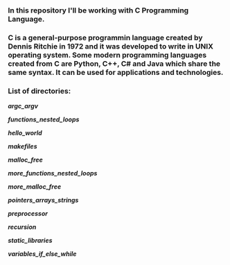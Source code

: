 ### In this repository I'll be working with C Programming Language. 

### C is a general-purpose programmin language created by Dennis Ritchie in 1972 and it was developed to write in UNIX operating system. Some modern programming languages created from C are Python, C++, C# and Java which share the same syntax. It can be used for applications and technologies.

### List of directories:
***argc_argv***

***functions_nested_loops***

***hello_world***

***makefiles***

***malloc_free***

***more_functions_nested_loops***

***more_malloc_free***

***pointers_arrays_strings***

***preprocessor***

***recursion***

***static_libraries***

***variables_if_else_while***

